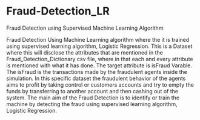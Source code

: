# Fraud-Detection_LR
Fraud Detection using Supervised Machine Learning Algorithm

Fraud Detection Using Machine Learning algorithm where the it is trained using supervised learning algorithm, Logistic Regression.
This is a Dataset where this will disclose the attributes that are mentioned in the Fraud_Detection_Dictionary csv file, where in that each and every attribute is mentioned with what it has done. The target attribute is isFraud Varable. The isFraud is the transactions made by the fraudulent agents inside the simulation. In this specific dataset the fraudulent behavior of the agents aims to profit by taking control or customers accounts and try to empty the funds by transferring to another account and then cashing out of the system.
The main aim of the Fraud Detection is to identify or train the machine by detecting the fraud using supervised learning algorithm, Logistic Regression.


